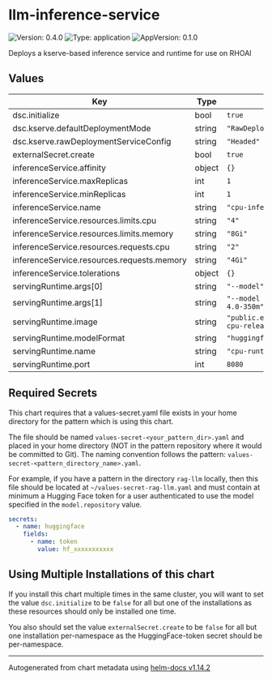 # llm-inference-service

![Version: 0.4.0](https://img.shields.io/badge/Version-0.4.0-informational?style=flat-square) ![Type: application](https://img.shields.io/badge/Type-application-informational?style=flat-square) ![AppVersion: 0.1.0](https://img.shields.io/badge/AppVersion-0.1.0-informational?style=flat-square)

Deploys a kserve-based inference service and runtime for use on RHOAI

## Values

| Key                                        | Type   | Default                                                   | Description |
| ------------------------------------------ | ------ | --------------------------------------------------------- | ----------- |
| dsc.initialize                             | bool   | `true`                                                    |             |
| dsc.kserve.defaultDeploymentMode           | string | `"RawDeployment"`                                         |             |
| dsc.kserve.rawDeploymentServiceConfig      | string | `"Headed"`                                                |             |
| externalSecret.create                      | bool   | `true`                                                    |             |
| inferenceService.affinity                  | object | `{}`                                                      |             |
| inferenceService.maxReplicas               | int    | `1`                                                       |             |
| inferenceService.minReplicas               | int    | `1`                                                       |             |
| inferenceService.name                      | string | `"cpu-inference-service"`                                 |             |
| inferenceService.resources.limits.cpu      | string | `"4"`                                                     |             |
| inferenceService.resources.limits.memory   | string | `"8Gi"`                                                   |             |
| inferenceService.resources.requests.cpu    | string | `"2"`                                                     |             |
| inferenceService.resources.requests.memory | string | `"4Gi"`                                                   |             |
| inferenceService.tolerations               | object | `{}`                                                      |             |
| servingRuntime.args[0]                     | string | `"--model"`                                               |             |
| servingRuntime.args[1]                     | string | `"--model ibm-granite/granite-4.0-350m"`                  |             |
| servingRuntime.image                       | string | `"public.ecr.aws/q9t5s3a7/vllm-cpu-release-repo:v0.10.2"` |             |
| servingRuntime.modelFormat                 | string | `"huggingface"`                                           |             |
| servingRuntime.name                        | string | `"cpu-runtime"`                                           |             |
| servingRuntime.port                        | int    | `8080`                                                    |             |

## Required Secrets

This chart requires that a values-secret.yaml file exists in your home directory for the pattern which is using this chart.

The file should be named `values-secret-<your_pattern_dir>.yaml` and placed in your home directory (NOT in the pattern repository where it would be committed to Git). The naming convention follows the pattern: `values-secret-<pattern_directory_name>.yaml`.

For example, if you have a pattern in the directory `rag-llm` locally, then this file should be located at `~/values-secret-rag-llm.yaml` and must contain at minimum a Hugging Face token for a user authenticated to use the model specified in the `model.repository` value.

```yaml
secrets:
  - name: huggingface
    fields:
      - name: token
        value: hf_xxxxxxxxxxx
```

## Using Multiple Installations of this chart

If you install this chart multiple times in the same cluster, you will want to set the value `dsc.initialize` to be `false` for all but one of the installations as these resources should only be installed one time.

You also should set the value `externalSecret.create` to be `false` for all but one installation per-namespace as the HuggingFace-token secret should be per-namespace.

---

Autogenerated from chart metadata using [helm-docs v1.14.2](https://github.com/norwoodj/helm-docs/releases/v1.14.2)
